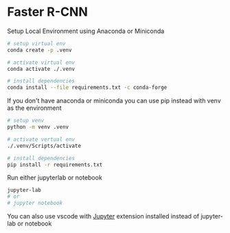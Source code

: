 # Faster R-CNN

Setup Local Environment using Anaconda or Miniconda

```bash
# setup virtual env
conda create -p .venv

# activate virtual env
conda activate ./.venv

# install dependencies
conda install --file requirements.txt -c conda-forge
```

If you don't have anaconda or miniconda you can use pip instead with venv as the environment

```bash
# setup venv
python -m venv .venv

# activate vertual env
./.venv/Scripts/activate

# install dependencies
pip install -r requirements.txt
```

Run either jupyterlab or notebook

```bash
jupyter-lab 
# or
# jupyter notebook
```

You can also use vscode with [Jupyter](https://marketplace.visualstudio.com/items?itemName=ms-toolsai.jupyter) extension installed instead of jupyter-lab or notebook
